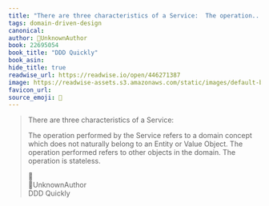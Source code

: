 ```yaml
---
title: "There are three characteristics of a Service:  The operation..."
tags: domain-driven-design
canonical: 
author: UnknownAuthor
book: 22695054
book_title: "DDD Quickly"
book_asin: 
hide_title: true
readwise_url: https://readwise.io/open/446271387
image: https://readwise-assets.s3.amazonaws.com/static/images/default-book-icon-0.c6917d331b03.png
favicon_url: 
source_emoji: 📕
---
```


> There are three characteristics of a Service:
> 
> The operation performed by the Service refers to a domain concept which does not naturally belong to an Entity or Value Object.
> The operation performed refers to other objects in the domain.
> The operation is stateless.
> <div class="quoteback-footer"><div class="quoteback-avatar"><span class="mini-emoji"> 📕</span></div><div class="quoteback-metadata"><div class="metadata-inner"><span style="display:none">FROM:</span><div aria-label="UnknownAuthor" class="quoteback-author"> UnknownAuthor</div><div aria-label="DDD Quickly" class="quoteback-title"> DDD Quickly</div></div></div></div>